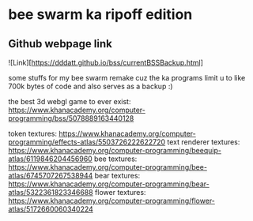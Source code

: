 # bee swarm ka ripoff edition

## Github webpage link
![Link][https://dddatt.github.io/bss/currentBSSBackup.html]

some stuffs for my bee swarm remake cuz the ka programs limit u to like 700k bytes of code and also serves as a backup :)

the best 3d webgl game to ever exist: https://www.khanacademy.org/computer-programming/bss/5078889163440128

token textures: https://www.khanacademy.org/computer-programming/effects-atlas/5503726222622720
text renderer textures: https://www.khanacademy.org/computer-programming/beequip-atlas/6119846204456960
bee textures: https://www.khanacademy.org/computer-programming/bee-atlas/6745707267538944
bear textures: https://www.khanacademy.org/computer-programming/bear-atlas/5322361823346688
flower textures: https://www.khanacademy.org/computer-programming/flower-atlas/5172660060340224
